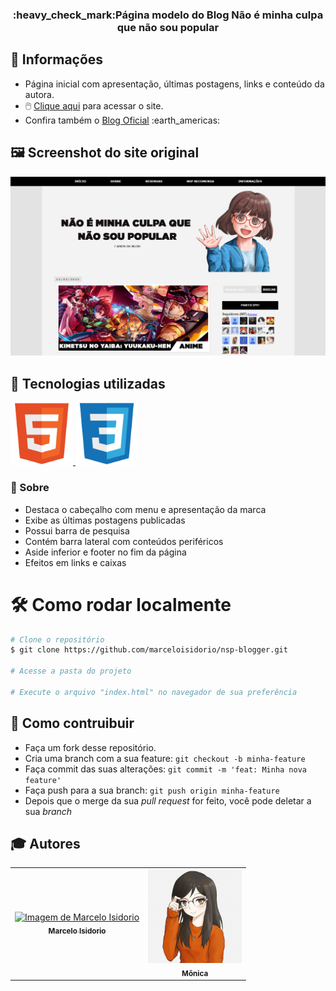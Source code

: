 <h3 align="center">
    :heavy_check_mark:Página modelo do Blog Não é minha culpa que não sou popular
</h3>

## 🔖 Informações
<ul>
    <li>Página inicial com apresentação, últimas postagens, links e conteúdo da autora.</li>
    <li>🖱️ <a href="https://marceloisidorio.github.io/nsp-blogger/" target="_blank">Clique aqui</a> para acessar o site.</li>
    <li>Confira também o <a href="http://naoeminhaculpaquenaosoupopular.blogspot.com">Blog Oficial</a> :earth_americas:</li>
</ul>

## 🖼 Screenshot do site original
<img src="images/site-oficial.png" alt="Site Oficial" width="900"></img>
## :rocket:	Tecnologias utilizadas

<a href="https://developer.mozilla.org/pt-BR/docs/Web/HTML" target="_blank">
    <img src="https://raw.githubusercontent.com/devicons/devicon/master/icons/html5/html5-original.svg" alt="HTML" width="100" height="100">
</a>

<a href="https://developer.mozilla.org/pt-BR/docs/Web/CSS" target="_blank">
    <img alt="CSS" height="100" width="100" src="https://raw.githubusercontent.com/devicons/devicon/master/icons/css3/css3-original.svg">
</a>

### :memo: Sobre
- Destaca o cabeçalho com menu e apresentação da marca
- Exibe as últimas postagens publicadas
- Possui barra de pesquisa
- Contém barra lateral com conteúdos periféricos
- Aside inferior e footer no fim da página
- Efeitos em links e caixas
# :hammer_and_wrench: Como rodar localmente

```bash
# Clone o repositório
$ git clone https://github.com/marceloisidorio/nsp-blogger.git

# Acesse a pasta do projeto

# Execute o arquivo "index.html" no navegador de sua preferência
```

## :pushpin: Como contruibuir
- Faça um fork desse repositório.
- Cria uma branch com a sua feature: `git checkout -b minha-feature`
- Faça commit das suas alterações: `git commit -m 'feat: Minha nova feature'`
- Faça push para a sua branch: `git push origin minha-feature`
- Depois que o merge da sua *pull request* for feito, você pode deletar a sua *branch*

## :mortar_board: Autores
<table align="center">
    <tr>
        <td align="center" style="margin: 15px;">
            <a href="https://github.com/marceloisidorio">
                <img src="https://avatars.githubusercontent.com/u/98700480?v=4" alt="Imagem de Marcelo Isidorio" width="150px" height=""/>
                <br>
                <sub><b>Marcelo Isidorio</b></sub>
            </a>
        </td>
        <td align="center">
            <a href="https://linktr.ee/naosoupopularrr">
                <img src="images/monica-perfil.jpg" alt="Imagem de Mônica" width="150px" height=""/>
                <br>
                <sub><b>Mônica</b></sub>
            </a>
        </td>
    </tr>
</table>